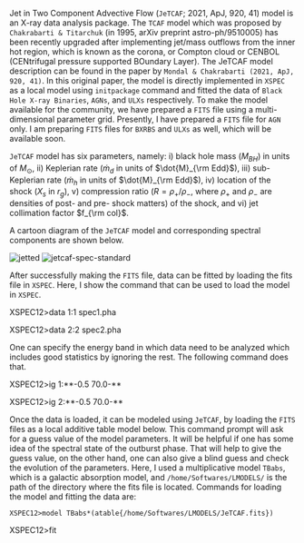 Jet in Two Component Advective Flow (`JeTCAF`; 2021, ApJ, 920, 41) model is an X-ray data analysis package. The `TCAF` model which was proposed by `Chakrabarti & Titarchuk` (in 1995, arXiv preprint astro-ph/9510005) has been recently upgraded after implementing jet/mass outflows from the inner hot region, which is known as the corona, or Compton cloud or CENBOL (CENtrifugal pressure supported BOundary Layer).
The JeTCAF model description can be found in the paper by `Mondal & Chakrabarti (2021, ApJ, 920, 41)`. In this original paper, the model is directly implemented in `XSPEC` as a local model using `initpackage` command and fitted the data of `Black Hole X-ray Binaries`, `AGNs`, and `ULXs` respectively.
To make the model available for the community, we have prepared a `FITS` file using a multi-dimensional parameter grid. Presently, I have prepared a `FITS` file for `AGN` only. I am preparing `FITS` files for `BXRBS` and `ULXs` as well, which will be available soon.  



`JeTCAF` model has six parameters, namely: i) black hole mass ($M_{BH}$) in units of $M_\odot$,
ii) Keplerian rate ($`\dot{m}_d`$ in units of $`\dot{M}_{\rm Edd}`$), iii) sub-Keplerian rate ($`\dot{m}_h`$ in units of
$`\dot{M}_{\rm Edd}`$), iv) location of the shock ($X_s$ in $r_g$), v) compression ratio ($R=\rho_+ / \rho_-$, where $\rho_+$ and
$\rho_-$ are densities of post- and pre- shock matters) of the shock, and vi) jet collimation factor $`f_{\rm col}`$.

A cartoon diagram of the `JeTCAF` model and corresponding spectral components are shown below. 



![jetted](https://github.com/santanumondal87/JeTCAF-A-package-for-X-ray-spectral-fitting-of-black-holes-across-mass-scale/assets/34309461/a34e60aa-b22b-49bf-86a6-af605c48a384) ![jetcaf-spec-standard](https://github.com/santanumondal87/JeTCAF-A-package-for-X-ray-spectral-fitting-of-black-holes-across-mass-scale/assets/34309461/90cb5b1f-a9fa-4663-92d2-1938c1e4e32a)



After successfully making the `FITS` file, data can be fitted by loading the fits file in `XSPEC`. Here, I show the command that can be used to load the model in `XSPEC`.



XSPEC12>data 1:1 spec1.pha



XSPEC12>data 2:2 spec2.pha



One can specify the energy band in which data need to be analyzed which includes good statistics by ignoring the rest.
The following command does that.


XSPEC12>ig 1:$**$-0.5 70.0-$**$


XSPEC12>ig 2:$**$-0.5 70.0-$**$


Once the data is loaded, it can be modeled using `JeTCAF`, by loading the `FITS` files as a local additive table model below.
This command prompt will ask for a guess value of the model parameters. It will be helpful if one has some idea of the spectral state of the outburst phase.
That will help to give the guess value, on the other hand, one can also give a blind guess and check the
evolution of the parameters. Here, I used a multiplicative model `TBabs`, which is a galactic absorption model, and `/home/Softwares/LMODELS/` is the
path of the directory where the fits file is located. Commands for loading the model and fitting the data are:



`XSPEC12>model TBabs*(atable{/home/Softwares/LMODELS/JeTCAF.fits})`


XSPEC12>fit



